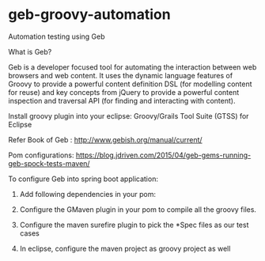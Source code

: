 # geb-groovy-automation
Automation testing using Geb

What is Geb?

Geb is a developer focused tool for automating the interaction between web browsers and web content. 
It uses the dynamic language features of Groovy to provide a powerful content definition DSL (for modelling content for reuse) 
and key concepts from jQuery to provide a powerful content inspection and traversal API (for finding and interacting with content).

Install groovy plugin into your eclipse: Groovy/Grails Tool Suite (GTSS) for Eclipse

Refer Book of Geb : http://www.gebish.org/manual/current/

Pom configurations: https://blog.jdriven.com/2015/04/geb-gems-running-geb-spock-tests-maven/

To configure Geb into spring boot application: 

1) Add following dependencies in your pom:


2) Configure the GMaven plugin in your pom to compile all the groovy files.

3) Configure the maven surefire plugin to pick the *Spec files as our test cases

4) In eclipse, configure the maven project as groovy project as well

